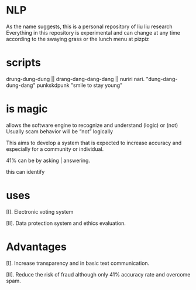 # NLP
As the name suggests, this is a personal repository of liu liu research  Everything in this repository is experimental and can change at any time according to the swaying grass or the lunch menu at pizpiz

# scripts
drung-dung-dung || drang-dang-dang-dang || nuriri nari. 
"dung-dang-dung-dang"
punkskdpunk 
"smile to stay young"

# is magic
allows the software engine to recognize and understand (logic) or (not)
Usually scam behavior will be “not” logically

This aims to develop a system that is expected to increase accuracy and especially for a community or individual.

41% can be by asking | answering. 

this can identify

# uses
[I]. Electronic voting system

[II]. Data protection system and ethics evaluation.

# Advantages

[I]. Increase transparency and in basic text communication.

[II]. Reduce the risk of fraud although only 41% accuracy rate and overcome spam.
